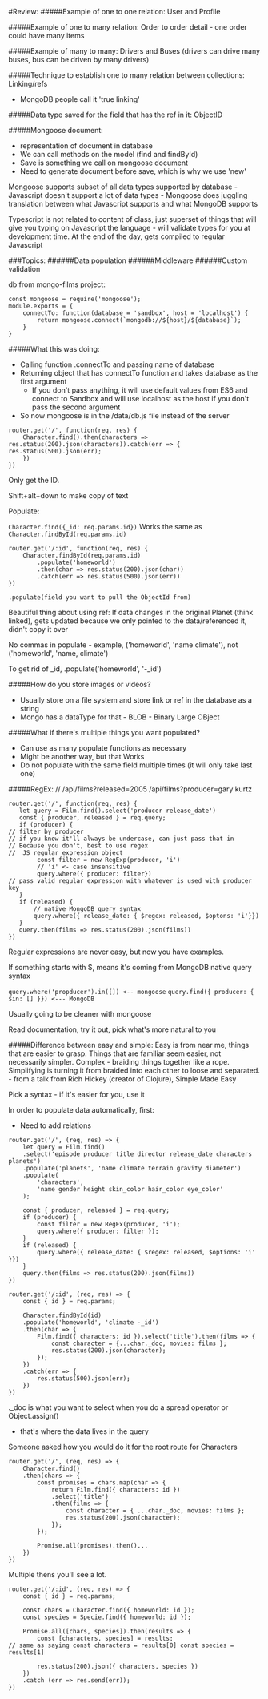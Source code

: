 #Review:
#####Example of one to one relation:
User and Profile

#####Example of one to many relation:
Order to order detail - one order could have many items

#####Example of many to many:
Drivers and Buses (drivers can drive many buses, bus can be driven by many drivers)

#####Technique to establish one to many relation between collections:
Linking/refs
- MongoDB people call it 'true linking'

#####Data type saved for the field that has the ref in it:
ObjectID

#####Mongoose document: 
- representation of document in database
- We can call methods on the model (find and findById)
- Save is something we call on mongoose document
- Need to generate document before save, which is why we use 'new'

Mongoose supports subset of all data types supported by database
    - Javascript doesn't support a lot of data types
    - Mongoose does juggling translation between what Javascript supports and what MongoDB supports

Typescript is not related to content of class, just superset of things that will give you typing on Javascript the language - will validate types for you at development time.  At the end of the day, gets compiled to regular Javascript

###Topics:
######Data population
######Middleware
######Custom validation

db from mongo-films project:
```
const mongoose = require('mongoose');
module.exports = {
    connectTo: function(database = 'sandbox', host = 'localhost') {
        return mongoose.connect(`mongodb://${host}/${database}`);
    }
}
```
#####What this was doing:
- Calling function .connectTo and passing name of database
- Returning object that has connectTo function and takes database as the first argument
    - If you don't pass anything, it will use default values from ES6 and connect to Sandbox and will use localhost as the host if you don't pass the second argument
- So now mongoose is in the /data/db.js file instead of the server

```
router.get('/', function(req, res) {
    Character.find().then(characters => res.status(200).json(characters)).catch(err => { res.status(500).json(err);
    })
})
``` 
Only get the ID.  

Shift+alt+down to make copy of text

Populate: 

```Character.find({_id: req.params.id})```
Works the same as
```Character.findById(req.params.id)```

```
router.get('/:id', function(req, res) {
    Character.findById(req.params.id)
        .populate('homeworld')
        .then(char => res.status(200).json(char))
        .catch(err => res.status(500).json(err))
})
``` 
`.populate(field you want to pull the ObjectId from)`

Beautiful thing about using ref:
If data changes in the original Planet (think linked), gets updated because we only pointed to the data/referenced it, didn't copy it over

No commas in populate - example, ('homeworld', 'name climate'), not ('homeworld', 'name, climate')

To get rid of _id, .populate('homeworld', '-_id')

#####How do you store images or videos?
- Usually store on a file system and store link or ref in the database as a string
- Mongo has a dataType for that - BLOB - Binary Large OBject

#####What if there's multiple things you want populated?
- Can use as many populate functions as necessary
- Might be another way, but that Works
- Do not populate with the same field multiple times (it will only take last one)

#####RegEx:
// /api/films?released=2005 /api/films?producer=gary kurtz
```
router.get('/', function(req, res) {
   let query = Film.find().select('producer release_date')
   const { producer, released } = req.query;
   if (producer) {
// filter by producer
// if you know it'll always be undercase, can just pass that in
// Because you don't, best to use regex
//  JS regular expression object
        const filter = new RegExp(producer, 'i')
        // 'i' <- case insensitive
        query.where({ producer: filter}) 
// pass valid regular expression with whatever is used with producer key
   }
   if (released) {
       // native MongoDB query syntax
       query.where({ release_date: { $regex: released, $optons: 'i'}})
   }
   query.then(films => res.status(200).json(films))
})
```

Regular expressions are never easy, but now you have examples.

If something starts with $, means it's coming from MongoDB native query syntax

`query.where('propducer').in([]) <-- mongoose`
`query.find({ producer: { $in: [] }}) <--- MongoDB`

Usually going to be cleaner with mongoose

Read documentation, try it out, pick what's more natural to you

#####Difference between easy and simple:
Easy is from near me, things that are easier to grasp.  Things that are familiar seem easier, not necessarily simpler.
Complex - braiding things together like a rope.  Simplifying is turning it from braided into each other to loose and separated.
    - from a talk from Rich Hickey (creator of Clojure), Simple Made Easy 

Pick a syntax - if it's easier for you, use it

In order to populate data automatically, first:
- Need to add relations

```
router.get('/', (req, res) => {
    let query = Film.find()
    .select('episode producer title director release_date characters planets')
    .populate('planets', 'name climate terrain gravity diameter')
    .populate(
        'characters',
        'name gender height skin_color hair_color eye_color'
    );

    const { producer, released } = req.query;
    if (producer) {
        const filter = new RegEx(producer, 'i');
        query.where({ producer: filter });
    }
    if (released) {
        query.where({ release_date: { $regex: released, $options: 'i' }})
    }
    query.then(films => res.status(200).json(films))
})
```

```
router.get('/:id', (req, res) => {
    const { id } = req.params;

    Character.findById(id)
    .populate('homeworld', 'climate -_id')
    .then(char => {
        Film.find({ characters: id }).select('title').then(films => {
            const character = {...char._doc, movies: films };
            res.status(200).json(character);
        });
    })
    .catch(err => {
        res.status(500).json(err);
    })
})
```

._doc is what you want to select when you do a spread operator or Object.assign()
- that's where the data lives in the query

Someone asked how you would do it for the root route for Characters
```
router.get('/', (req, res) => {
    Character.find()
    .then(chars => {
        const promises = chars.map(char => {
            return Film.find({ characters: id })
            .select('title')
            .then(films => {
                const character = { ...char._doc, movies: films };
                res.status(200).json(character);
            });
        });

        Promise.all(promises).then()...
    })
})
```

Multiple thens you'll see a lot.

``` 
router.get('/:id', (req, res) => {
    const { id } = req.params;

    const chars = Character.find({ homeworld: id });
    const species = Specie.find({ homeworld: id });

    Promise.all([chars, species]).then(results => {
        const [characters, species] = results; 
// same as saying const characters = results[0] const species = results[1]

        res.status(200).json({ characters, species })
    })
    .catch (err => res.send(err));
})
```






